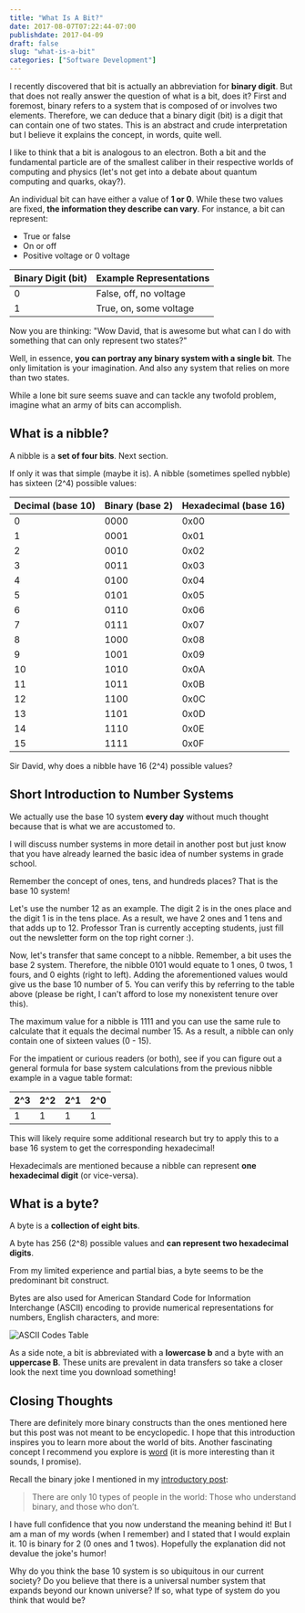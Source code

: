 ```yaml
---
title: "What Is A Bit?"
date: 2017-08-07T07:22:44-07:00
publishdate: 2017-04-09
draft: false
slug: "what-is-a-bit"
categories: ["Software Development"]
---
```


I recently discovered that bit is actually an abbreviation for **binary digit**. But that does not really answer the question of what is a bit, does it? First and foremost, binary refers to a system that is composed of or involves two elements. Therefore, we can deduce that a binary digit (bit) is a digit that can contain one of two states. This is an abstract and crude interpretation but I believe it explains the concept, in words, quite well.

I like to think that a bit is analogous to an electron. Both a bit and the fundamental particle are of the smallest caliber in their respective worlds of computing and physics (let's not get into a debate about quantum computing and quarks, okay?).

An individual bit can have either a value of **1 or 0**. While ​these two values are fixed, **the information they describe can vary**. For instance, a bit can represent:

- True or false
- On or off
- Positive voltage or 0 voltage

| Binary Digit (bit) | Example Representations |
| ------------------ | ----------------------- |
| 0                  | False, off, no voltage  |
| 1                  | True, on, some voltage  |

Now you are thinking: "Wow David, that is awesome but what can I do with something that can only represent two states?"

Well, ​in essence, **you can portray any binary system with a single bit**. The only limitation is your imagination. And also any system that relies on more than two states.

While a lone bit sure seems suave and can tackle any twofold problem, imagine what an army of bits can accomplish.

## What is a nibble?

​A nibble is a **set of four bits**. Next section.

​If only it was that simple (maybe it is). A nibble (sometimes spelled nybble) has sixteen (2^4) possible values:

| Decimal (base 10) | Binary (base 2) | Hexadecimal (base 16) |
| ----------------- | --------------- | --------------------- |
| 0                 | 0000            | 0x00                  |
| 1                 | 0001            | 0x01                  |
| 2                 | 0010            | 0x02                  |
| 3                 | 0011            | 0x03                  |
| 4                 | 0100            | 0x04                  |
| 5                 | 0101            | 0x05                  |
| 6                 | 0110            | 0x06                  |
| 7                 | 0111            | 0x07                  |
| 8                 | 1000            | 0x08                  |
| 9                 | 1001            | 0x09                  |
| 10                | 1010            | 0x0A                  |
| 11                | 1011            | 0x0B                  |
| 12                | 1100            | 0x0C                  |
| 13                | 1101            | 0x0D                  |
| 14                | 1110            | 0x0E                  |
| 15                | 1111            | 0x0F                  |

Sir David, why does a nibble have 16 (2^4) possible values?

## Short Introduction to Number Systems

​We actually use the base 10 system **every day** without much thought because that is what we are accustomed to.

​I will discuss number systems in more detail in another post but just know that you have already learned the basic idea of number systems in grade school.

Remember the concept of ones, tens, and hundreds places? That is the base 10 system!

Let's use the number 12 as an example​. The digit 2 is in the ones place and the digit 1 is in the tens place. As a result, we have 2 ones and 1 tens and that adds up to 12. Professor Tran is currently accepting students, just fill out the newsletter form on the top right corner :).

Now, let's transfer that same concept to a nibble. Remember, a bit uses the base 2 system. Therefore, the nibble 0101 would equate to 1 ones, 0 twos, 1 fours, and 0 eights (right to left). Adding the aforementioned values would give us the base 10 number of 5. You can verify this by referring to the table above (please be right, I can't afford to lose my nonexistent tenure over this).

​The maximum value for a nibble is 1111 and you can use the same rule to calculate that it equals the decimal number 15. As a result, a nibble can only contain one of sixteen values (0 - 15).

For the impatient or curious readers (or both), see if you can figure out a general formula for base system calculations from the previous nibble example in a vague table format:

| 2^3 | 2^2 | 2^1 | 2^0 |
| --- | --- | --- | --- |
| 1   | 1   | 1   | 1   |

This will likely require some additional research but try to apply this to a base 16 system to get the corresponding hexadecimal!

Hexadecimals are mentioned because a nibble can represent **one hexadecimal digit** (or vice-versa).

## What is a byte?

​A byte is a **collection of eight bits**.

​A byte has 256 (2^8) possible values and **can represent two hexadecimal digits**.

From my limited experience and ​partial bias, a byte seems to be the predominant bit construct.

Bytes are also used for American Standard Code for Information Interchange (ASCII) encoding to provide numerical representations for numbers, English characters, and more:

<img src="/images/software-development/ascii-codes-table.png" alt="ASCII Codes Table" style="max-width:710px"/>

As a side note, a bit is abbreviated with a **lowercase b** and a byte with an **uppercase B**. These units are prevalent in data transfers so take a closer look the next time you download something!

## Closing Thoughts

There are definitely more binary constructs than the ones mentioned here but this post was not meant to be encyclopedic. I hope that this introduction inspires you to learn more about the world of bits. Another fascinating concept I recommend you explore is <a href="http://whatis.techtarget.com/definition/word" target="_blank" rel="nofollow">word</a> (it is more interesting than it sounds, I promise).

Recall the binary joke I mentioned in my [introductory post](/introduction):

> There are only 10 types of people in the world: Those who understand binary, and those who don’t.

I have full confidence that you now understand the meaning behind it! But I am a man of my words (when I remember) and I stated that I would explain it. 10 is binary for 2 (0 ones and 1 twos). Hopefully the explanation did not devalue the joke's humor!

Why do you think the base 10 system is so ubiquitous in our current society? Do you believe that there is a universal number system that expands beyond our known universe? If so, what type of system do you think that would be?

